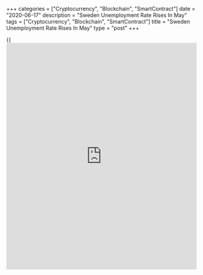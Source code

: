 +++
categories = ["Cryptocurrency", "Blockchain", "SmartContract"]
date = "2020-06-17"
description = "Sweden Unemployment Rate Rises In May"
tags = ["Cryptocurrency", "Blockchain", "SmartContract"]
title = "Sweden Unemployment Rate Rises In May"
type = "post"
+++

{{<iframe id="large-banner" src="https://www.bounty.group/#slide=5.0" width="100%" height="600" scrolling="no" style="border: 0px solid rgb(216, 221, 230); border-radius: 3px;">}}

Sweden's unemployment rate increased in May from last year amid ongoing
[coronavirus][1] pandemic, data published by Statistics Sweden showed
Wednesday.

The jobless rate rose to 9 percent from 7.1 percent in the same period
last year. The number of unemployed persons increased 110,000 from a
year ago to 497,000 in May.

At the same time, the unemployment rate among youth aged between 15 and
24 advanced 6.1 percentage points to 29.8 percent in May.

Smoothed and seasonally adjusted data showed an increase of 46,000 in
the number of unemployed and an increase of 0.9 percentage points in the
unemployment rate compared with February 2020. The unemployment rate was
8 percent.

Further, data showed that there were 5.02 million employed persons in
May. The employment rate was 66.7 percent.

For comments and feedback [contact](https://www.playgroundfx.com/contact/): editorial@rtt[news](https://www.letsplayfx.com/blog/forex-news-website/).com

[Economic News][2]

 **What parts of the world are seeing the best (and worst) economic
performances lately? Click[here][3] to check out our [Econ Scorecard][3]
and find out! See up-to-the-moment [ranking](https://www.playgroundfx.com/blog/crypto-exchange-ranking/)s for the best and worst
performers in [GDP][4], [unemployment rate][5], [inflation][3] and much
more.**

   1. www.rtt[news](https://www.letsplayfx.com/blog/forex-news-website/).com/list/coronavirus.aspx
   2. www.rtt[news](https://www.letsplayfx.com/blog/forex-news-website/).com/Content/EconomicNews.aspx
   3. www.rtt[news](https://www.letsplayfx.com/blog/forex-news-website/).com/economic-scorecard/world-rank/CPI/highest-performance.aspx
   4. www.rtt[news](https://www.letsplayfx.com/blog/forex-news-website/).com/economic-scorecard/world-rank/GDP/highest-performance.aspx
   5. www.rtt[news](https://www.letsplayfx.com/blog/forex-news-website/).com/economic-scorecard/world-rank/unemployment-rate/lowest-performance.aspx